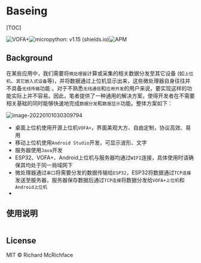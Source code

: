 # Baseing

[TOC]

![VOFA+](https://img.shields.io\badge\VOFA%2B-v1.3.10-green)![micropython: v1.15 (shields.io)](https://img.shields.io/badge/micropython-v1.15-blue)![APM](https://img.shields.io/apm/l/vim-mode)

## Background

在某些应用中，我们需要将`微处理器`计算或采集的相关数据分发至其它设备 (如`上位机`、`其它嵌入式设备`等)，并将数据通过上位机显示出来，这些微处理器自身往往并不具备`无线传输`功能 。对于不熟悉`无线通信`和`应用开发`的用户来说，要实现这样的功能实际上并不容易。因此，笔者提供了一种通用的解决方案，使得开发者在不需要相关基础的同时能够快速地完成`数据分发`和`数据显示`功能。整体方案如下：

![image-20220101030309794](https://s2.loli.net/2022/01/01/hipmozjkP8DMlar.png)

- 桌面上位机使用开源上位机`VOFA+`，界面美观大方、自由定制，协议高效、易用
- 移动上位机使用`Android Studio`开发，可显示波形、文字
- 服务器使用`Java`开发
- ESP32、VOFA+、Android上位机与服务器均通过`WIFI`连接，具体使用时请确保其均处于同一局域网下
- 微处理器通过`串口`将需要分发的数据传输给`ESP32`，ESP32将数据通过`TCP连接`发送至服务器，服务器保存数据后通过`TCP连接`将数据分发给`VOFA+上位机`和`Android上位机`
- 

## 使用说明

```

```



## License

MIT © Richard McRichface
